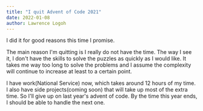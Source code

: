 ```yaml
---
title: "I quit Advent of Code 2021"
date: 2022-01-08
author: Lawrence Logoh
---
```


I did it for good reasons this time I promise.

The main reason I'm quitting is I really do not have the time.
The way I see it, I don't have the skills to solve the puzzles as quickly as I would like.
It takes me way too long to solve the problems and I assume the complexity will continue to increase at least to a certain point.

I have work(National Service) now, which takes around 12 hours of my time.
I also have side projects(coming soon) that will take up most of the extra time.
So I'll give up on last year's advent of code.
By the time this year ends, I should be able to handle the next one.



